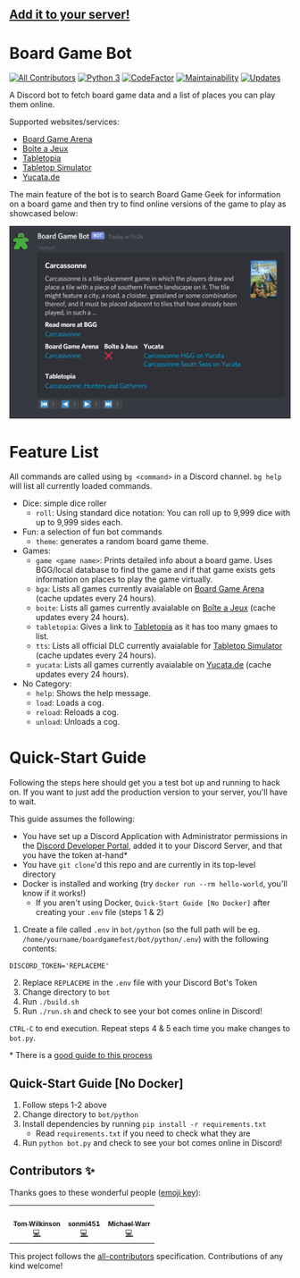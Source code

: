 ## [Add it to your server!](https://discord.com/api/oauth2/authorize?client_id=812455891692552202&permissions=117760&scope=bot&scope=applications.commands)

# Board Game Bot
[![All Contributors](https://img.shields.io/badge/all_contributors-3-orange.svg?style=flat-square)](#contributors-) [![Python 3](https://pyup.io/repos/github/tawilkinson/boardgamebot/python-3-shield.svg)](https://pyup.io/repos/github/tawilkinson/boardgamebot/) [![CodeFactor](https://www.codefactor.io/repository/github/tawilkinson/boardgamebot/badge)](https://www.codefactor.io/repository/github/tawilkinson/boardgamebot) [![Maintainability](https://api.codeclimate.com/v1/badges/54d6c7104004d9e94c5a/maintainability)](https://codeclimate.com/github/tawilkinson/boardgamebot/maintainability) [![Updates](https://pyup.io/repos/github/tawilkinson/boardgamebot/shield.svg)](https://pyup.io/repos/github/tawilkinson/boardgamebot/) 

A Discord bot to fetch board game data and a list of places you can play them online.

Supported websites/services:
- [Board Game Arena](https://boardgamearena.com/)
- [Boite a Jeux](http://www.boiteajeux.net/)
- [Tabletopia](https://tabletopia.com/)
- [Tabletop Simulator](https://store.steampowered.com/app/286160/Tabletop_Simulator/)
- [Yucata.de](https://www.yucata.de/en)

The main feature of the bot is to search Board Game Geek for information on a board game and then try to find online versions of the game to play as showcased below:

![The bot's response to the command `bg game Carcassonne` which shows detials of the game and links to multiple online versions of the game](carcassonne.png)

# Feature List

All commands are called using `bg <command>` in a Discord channel. `bg help` will list all currently loaded commands.

- Dice: simple dice roller
  - `roll`: Using standard dice notation: You can roll up to 9,999 dice with up to 9,999 sides each.
- Fun: a selection of fun bot commands
  - `theme`: generates a random board game theme.
- Games:
  - `game <game name>`: Prints detailed info about a board game. Uses BGG/local database to find the game and if that game exists gets information on places to play the game virtually.
  - `bga`: Lists all games currently avaialable on [Board Game Arena](https://boardgamearena.com/gamelist) (cache updates every 24 hours).
  - `boite`: Lists all games currently avaialable on [Boîte a Jeux](http://www.boiteajeux.net/) (cache updates every 24 hours).
  - `tabletopia`: Gives a link to [Tabletopia](https://tabletopia.com/) as it has too many gmaes to list.
  - `tts`: Lists all official DLC currently avaialable for [Tabletop Simulator](https://store.steampowered.com/dlc/286160/Tabletop_Simulator/#browse) (cache updates every 24 hours).
  - `yucata`: Lists all games currently avaialable on [Yucata.de](https://www.yucata.de/en) (cache updates every 24 hours).
- No Category:
  - `help`: Shows the help message.
  - `load`: Loads a cog.
  - `reload`: Reloads a cog.
  - `unload`: Unloads a cog.

# Quick-Start Guide

Following the steps here should get you a test bot up and running to hack on. If you want to just add the production version to your server, you'll have to wait.

This guide assumes the following:

- You have set up a Discord Application with Administrator permissions in the [Discord Developer Portal](https://discord.com/developers), added it to your Discord Server, and that you have the token at-hand\*
- You have `git clone`'d this repo and are currently in its top-level directory
- Docker is installed and working (try `docker run --rm hello-world`, you'll know if it works!)
  - If you aren't using Docker,  `Quick-Start Guide [No Docker]` after creating your `.env` file (steps 1 & 2)

1. Create a file called `.env` in `bot/python` (so the full path will be eg. `/home/yourname/boardgamefest/bot/python/.env`) with the following contents:
  ```
  DISCORD_TOKEN='REPLACEME'
  ```
2. Replace `REPLACEME` in the `.env` file with your Discord Bot's Token
3. Change directory to `bot`
4. Run `./build.sh`
5. Run `./run.sh` and check to see your bot comes online in Discord!

`CTRL-C` to end execution. Repeat steps 4 & 5 each time you make changes to `bot.py`. 

\* There is a [good guide to this process](https://www.freecodecamp.org/news/create-a-discord-bot-with-python/)

## Quick-Start Guide [No Docker]

1. Follow steps 1-2 above
2. Change directory to `bot/python`
3. Install dependencies by running `pip install -r requirements.txt`
   * Read `requirements.txt` if you need to check what they are
4. Run `python bot.py` and check to see your bot comes online in Discord!

## Contributors ✨

Thanks goes to these wonderful people ([emoji key](https://allcontributors.org/docs/en/emoji-key)):

<!-- ALL-CONTRIBUTORS-LIST:START - Do not remove or modify this section -->
<!-- prettier-ignore-start -->
<!-- markdownlint-disable -->
<table>
  <tr>
    <td align="center"><a href="https://tawilkinson.com"><img src="https://avatars.githubusercontent.com/u/3664960?v=4?s=100" width="100px;" alt=""/><br /><sub><b>Tom Wilkinson</b></sub></a><br /><a href="https://github.com/tawilkinson/boardgamebot/commits?author=tawilkinson" title="Code">💻</a></td>
    <td align="center"><a href="http://aishamclean.co.uk"><img src="https://avatars.githubusercontent.com/u/13386970?v=4?s=100" width="100px;" alt=""/><br /><sub><b>sonmi451</b></sub></a><br /><a href="https://github.com/tawilkinson/boardgamebot/commits?author=sonmi451" title="Code">💻</a></td>
    <td align="center"><a href="https://github.com/ElectricWarr"><img src="https://avatars.githubusercontent.com/u/10360900?v=4?s=100" width="100px;" alt=""/><br /><sub><b>Michael Warr</b></sub></a><br /><a href="https://github.com/tawilkinson/boardgamebot/commits?author=ElectricWarr" title="Code">💻</a></td>
  </tr>
</table>

<!-- markdownlint-restore -->
<!-- prettier-ignore-end -->

<!-- ALL-CONTRIBUTORS-LIST:END -->

This project follows the [all-contributors](https://github.com/all-contributors/all-contributors) specification. Contributions of any kind welcome!

